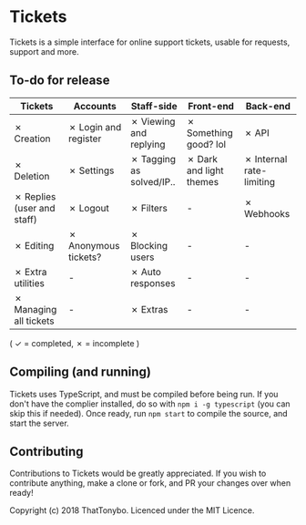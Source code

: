 # Tickets
Tickets is a simple interface for online support tickets, usable for requests, support and more.

## To-do for release
Tickets | Accounts | Staff-side | Front-end | Back-end
--- | --- | --- | --- | ---
✗ Creation | ✗ Login and register | ✗ Viewing and replying | ✗ Something good? lol | ✗ API
✗ Deletion | ✗ Settings | ✗ Tagging as solved/IP.. | ✗ Dark and light themes | ✗ Internal rate-limiting
✗ Replies (user and staff) | ✗ Logout | ✗ Filters | - | ✗ Webhooks
✗ Editing | ✗ Anonymous tickets? | ✗ Blocking users | - | -
✗ Extra utilities | - | ✗ Auto responses | - | -
✗ Managing all tickets | - | ✗ Extras | - | -

( ✓ = completed, ✗ = incomplete )

## Compiling (and running)
Tickets uses TypeScript, and must be compiled before being run. If you don't have the complier installed, do so with `npm i -g typescript` (you can skip this if needed). Once ready, run `npm start` to compile the source, and start the server.

## Contributing
Contributions to Tickets would be greatly appreciated. If you wish to contribute anything, make a clone or fork, and PR your changes over when ready!  

Copyright (c) 2018 ThatTonybo. Licenced under the MIT Licence.